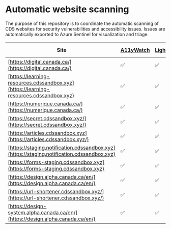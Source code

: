# Automatic website scanning

The purpose of this repository is to coordinate the automatic scanning of CDS websites for security vulnerabilities and accessibility issues. Issues are automatically exported to Azure Sentinel for visualization and triage.


| Site | [A11yWatch](https://github.com/a11ywatch/github-actions) | [Lighthouse](https://github.com/treosh/lighthouse-ci-action) | [Nuclei](https://github.com/projectdiscovery/nuclei-action) | [OWASP-Zap](https://github.com/zaproxy/action-full-scan) |
|---|---|---|---|---|
|[https://digital.canada.ca/](https://digital.canada.ca/)|✅|✅|✅|⭕️|
|[https://learning-resources.cdssandbox.xyz](https://learning-resources.cdssandbox.xyz)|✅|✅|✅|✅|
|[https://numerique.canada.ca/](https://numerique.canada.ca/)|✅|✅|✅|⭕️|
|[https://secret.cdssandbox.xyz/](https://secret.cdssandbox.xyz/)|✅|✅|✅|✅|
|[https://articles.cdssandbox.xyz](https://articles.cdssandbox.xyz/)|✅|✅|✅|⭕️|
|[https://staging.notification.cdssandbox.xyz](https://staging.notification.cdssandbox.xyz)|✅|✅|✅|⭕️|
|[https://forms-staging.cdssandbox.xyz](https://forms-staging.cdssandbox.xyz)|✅|✅|✅|⭕️|
|[https://design.alpha.canada.ca/en/](https://design.alpha.canada.ca/en/)|✅|✅|✅|⭕️|
|[https://url-shortener.cdssandbox.xyz/](https://url-shortener.cdssandbox.xyz/)|✅|✅|✅|✅|
|[https://design-system.alpha.canada.ca/en/](https://design.alpha.canada.ca/en/)|✅|✅|✅|⭕️|